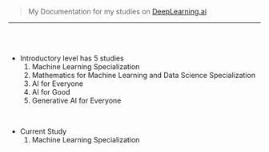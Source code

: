 > My Documentation for my studies on [DeepLearning.ai](https://www.deeplearning.ai/)

---

<br>
<br>

- Introductory level has 5 studies
    1. Machine Learning Specialization
    2. Mathematics for Machine Learning and Data Science Specialization
    3. AI for Everyone
    4. AI for Good
    5. Generative AI for Everyone

<br>

- Current Study
    1. Machine Learning Specialization